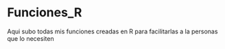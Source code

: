 # Funciones_R
Aqui subo todas mis funciones creadas en R para facilitarlas a la personas que lo necesiten
